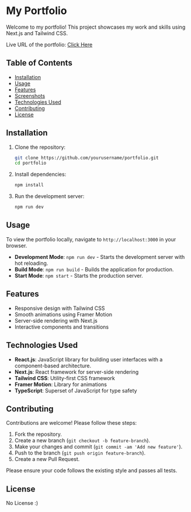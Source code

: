# My Portfolio

Welcome to my portfolio! This project showcases my work and skills using Next.js and Tailwind CSS.

Live URL of the portfolio: [Click Here](http://sav-dev-portfolio.web.app)

## Table of Contents

- [Installation](#installation)
- [Usage](#usage)
- [Features](#features)
- [Screenshots](#screenshots)
- [Technologies Used](#technologies-used)
- [Contributing](#contributing)
- [License](#license)

## Installation

1. Clone the repository:
    ```bash
    git clone https://github.com/yourusername/portfolio.git
    cd portfolio
    ```

2. Install dependencies:
    ```bash
    npm install
    ```

3. Run the development server:
    ```bash
    npm run dev
    ```

## Usage

To view the portfolio locally, navigate to `http://localhost:3000` in your browser. 

- **Development Mode**: `npm run dev` - Starts the development server with hot reloading.
- **Build Mode**: `npm run build` - Builds the application for production.
- **Start Mode**: `npm start` - Starts the production server.

## Features

- Responsive design with Tailwind CSS
- Smooth animations using Framer Motion
- Server-side rendering with Next.js
- Interactive components and transitions

## Technologies Used

- **React.js**: JavaScript library for building user interfaces with a component-based architecture.
- **Next.js**: React framework for server-side rendering
- **Tailwind CSS**: Utility-first CSS framework
- **Framer Motion**: Library for animations
- **TypeScript**: Superset of JavaScript for type safety

## Contributing

Contributions are welcome! Please follow these steps:

1. Fork the repository.
2. Create a new branch (`git checkout -b feature-branch`).
3. Make your changes and commit (`git commit -am 'Add new feature'`).
4. Push to the branch (`git push origin feature-branch`).
5. Create a new Pull Request.

Please ensure your code follows the existing style and passes all tests.

## License

No License :)
